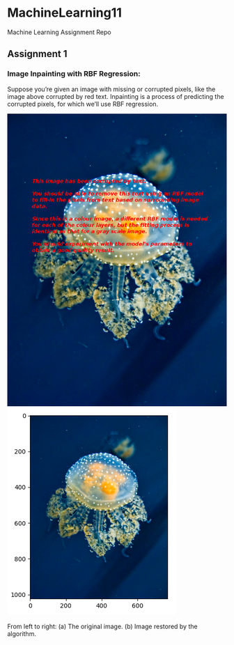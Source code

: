 # MachineLearning11
Machine Learning Assignment Repo

## Assignment 1
### Image Inpainting with RBF Regression:

Suppose you’re given an image with missing or corrupted pixels, like the image above corrupted by red text. 
Inpainting is a process of predicting the corrupted pixels, for which we’ll use RBF regression.

![Corrupted image](https://github.com/HarryZ7G/MachineLearning11/blob/main/images/A1_corrupt.png?raw=true)
![Restored image](https://github.com/HarryZ7G/MachineLearning11/blob/main/images/A1_restored.png?raw=true)

From left to right: (a) The original image. (b) Image restored by the algorithm.

